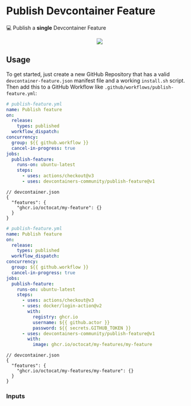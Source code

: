 # Publish Devcontainer Feature

💻 Publish a **single** Devcontainer Feature

<div align="center">

![](https://picsum.photos/600/400)

</div>

<!-- TODO: Add emoji bullet points -->

## Usage

To get started, just create a new GitHub Repository that has a valid
`devcontainer-feature.json` manifest file and a working `install.sh` script.
Then add this to a GitHub Workflow like `.github/workflows/publish-feature.yml`:

```yml
# publish-feature.yml
name: Publish feature
on:
  release:
    types: published
  workflow_dispatch:
concurrency:
  group: ${{ github.workflow }}
  cancel-in-progress: true
jobs:
  publish-feature:
    runs-on: ubuntu-latest
    steps:
      - uses: actions/checkout@v3
      - uses: devcontainers-community/publish-feature@v1
```

```jsonc
// devcontainer.json
{
  "features": {
    "ghcr.io/octocat/my-feature": {}
  }
}
```

```yml
# publish-feature.yml
name: Publish feature
on:
  release:
    types: published
  workflow_dispatch:
concurrency:
  group: ${{ github.workflow }}
  cancel-in-progress: true
jobs:
  publish-feature:
    runs-on: ubuntu-latest
    steps:
      - uses: actions/checkout@v3
      - uses: docker/login-action@v2
        with:
          registry: ghcr.io
          username: ${{ github.actor }}
          password: ${{ secrets.GITHUB_TOKEN }}
      - uses: devcontainers-community/publish-feature@v1
        with:
          image: ghcr.io/octocat/my-features/my-feature
```

```jsonc
// devcontainer.json
{
  "features": {
    "ghcr.io/octocat/my-features/my-feature": {}
  }
}
```

### Inputs
